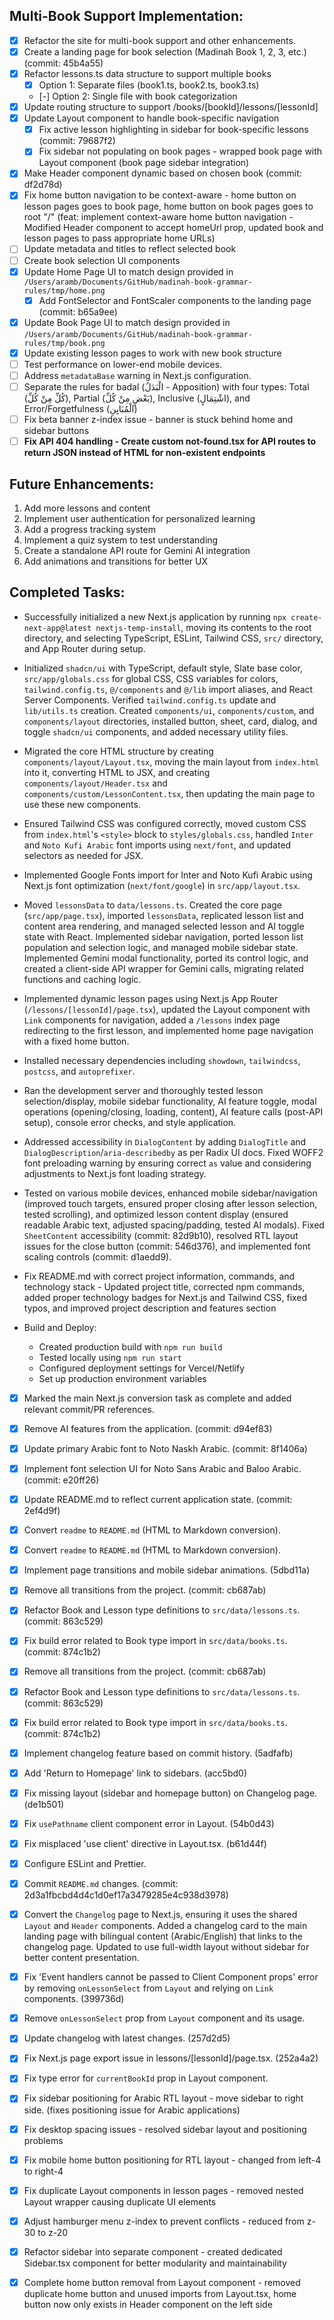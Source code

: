 ## Multi-Book Support Implementation:

- [x] Refactor the site for multi-book support and other enhancements.
- [x] Create a landing page for book selection (Madinah Book 1, 2, 3, etc.) (commit: 45b4a55)
- [x] Refactor lessons.ts data structure to support multiple books
  - [x] Option 1: Separate files (book1.ts, book2.ts, book3.ts)
  - [-] Option 2: Single file with book categorization
- [x] Update routing structure to support /books/[bookId]/lessons/[lessonId]
- [x] Update Layout component to handle book-specific navigation
  - [x] Fix active lesson highlighting in sidebar for book-specific lessons (commit: 79687f2)
  - [x] Fix sidebar not populating on book pages - wrapped book page with Layout component (book page sidebar integration)
- [x] Make Header component dynamic based on chosen book (commit: df2d78d)
- [x] Fix home button navigation to be context-aware - home button on lesson pages goes to book page, home button on book pages goes to root "/" (feat: implement context-aware home button navigation - Modified Header component to accept homeUrl prop, updated book and lesson pages to pass appropriate home URLs)
- [ ] Update metadata and titles to reflect selected book
- [ ] Create book selection UI components
- [x] Update Home Page UI to match design provided in `/Users/aramb/Documents/GitHub/madinah-book-grammar-rules/tmp/home.png`
  - [x] Add FontSelector and FontScaler components to the landing page (commit: b65a9ee)
- [x] Update Book Page UI to match design provided in `/Users/aramb/Documents/GitHub/madinah-book-grammar-rules/tmp/book.png`
- [x] Update existing lesson pages to work with new book structure
- [ ] Test performance on lower-end mobile devices.
- [ ] Address `metadataBase` warning in Next.js configuration.
- [ ] Separate the rules for badal (الْبَدَلُ - Apposition) with four types: Total (كُلِّ مِنْ كُلِّ), Partial (بَعْضٍ مِنْ كُلِّ), Inclusive (اشْتِمَالٍ), and Error/Forgetfulness (الْمُبَايِنِ)
- [ ] Fix beta banner z-index issue - banner is stuck behind home and sidebar buttons
- [ ] **Fix API 404 handling - Create custom not-found.tsx for API routes to return JSON instead of HTML for non-existent endpoints**

## Future Enhancements:

1. Add more lessons and content
2. Implement user authentication for personalized learning
3. Add a progress tracking system
4. Implement a quiz system to test understanding
5. Create a standalone API route for Gemini AI integration
6. Add animations and transitions for better UX

## Completed Tasks:

- Successfully initialized a new Next.js application by running `npx create-next-app@latest nextjs-temp-install`, moving its contents to the root directory, and selecting TypeScript, ESLint, Tailwind CSS, `src/` directory, and App Router during setup.
- Initialized `shadcn/ui` with TypeScript, default style, Slate base color, `src/app/globals.css` for global CSS, CSS variables for colors, `tailwind.config.ts`, `@/components` and `@/lib` import aliases, and React Server Components. Verified `tailwind.config.ts` update and `lib/utils.ts` creation. Created `components/ui`, `components/custom`, and `components/layout` directories, installed button, sheet, card, dialog, and toggle `shadcn/ui` components, and added necessary utility files.
- Migrated the core HTML structure by creating `components/layout/Layout.tsx`, moving the main layout from `index.html` into it, converting HTML to JSX, and creating `components/layout/Header.tsx` and `components/custom/LessonContent.tsx`, then updating the main page to use these new components.
- Ensured Tailwind CSS was configured correctly, moved custom CSS from `index.html`'s `<style>` block to `styles/globals.css`, handled `Inter` and `Noto Kufi Arabic` font imports using `next/font`, and updated selectors as needed for JSX.
- Implemented Google Fonts import for Inter and Noto Kufi Arabic using Next.js font optimization (`next/font/google`) in `src/app/layout.tsx`.
- Moved `lessonsData` to `data/lessons.ts`. Created the core page (`src/app/page.tsx`), imported `lessonsData`, replicated lesson list and content area rendering, and managed selected lesson and AI toggle state with React. Implemented sidebar navigation, ported lesson list population and selection logic, and managed mobile sidebar state. Implemented Gemini modal functionality, ported its control logic, and created a client-side API wrapper for Gemini calls, migrating related functions and caching logic.
- Implemented dynamic lesson pages using Next.js App Router (`/lessons/[lessonId]/page.tsx`), updated the Layout component with `Link` components for navigation, added a `/lessons` index page redirecting to the first lesson, and implemented home page navigation with a fixed home button.
- Installed necessary dependencies including `showdown`, `tailwindcss`, `postcss`, and `autoprefixer`.
- Ran the development server and thoroughly tested lesson selection/display, mobile sidebar functionality, AI feature toggle, modal operations (opening/closing, loading, content), AI feature calls (post-API setup), console error checks, and style application.
- Addressed accessibility in `DialogContent` by adding `DialogTitle` and `DialogDescription`/`aria-describedby` as per Radix UI docs. Fixed WOFF2 font preloading warning by ensuring correct `as` value and considering adjustments to Next.js font loading strategy.
- Tested on various mobile devices, enhanced mobile sidebar/navigation (improved touch targets, ensured proper closing after lesson selection, tested scrolling), and optimized lesson content display (ensured readable Arabic text, adjusted spacing/padding, tested AI modals). Fixed `SheetContent` accessibility (commit: 82d9b10), resolved RTL layout issues for the close button (commit: 546d376), and implemented font scaling controls (commit: d1aedd9).
- Fix README.md with correct project information, commands, and technology stack - Updated project title, corrected npm commands, added proper technology badges for Next.js and Tailwind CSS, fixed typos, and improved project description and features section
- Build and Deploy:

  - Created production build with `npm run build`
  - Tested locally using `npm run start`
  - Configured deployment settings for Vercel/Netlify
  - Set up production environment variables

- [x] Marked the main Next.js conversion task as complete and added relevant commit/PR references.

- [x] Remove AI features from the application. (commit: d94ef83)

- [x] Update primary Arabic font to Noto Naskh Arabic. (commit: 8f1406a)
- [x] Implement font selection UI for Noto Sans Arabic and Baloo Arabic. (commit: e20ff26)
- [x] Update README.md to reflect current application state. (commit: 2ef4d9f)
- [x] Convert `readme` to `README.md` (HTML to Markdown conversion).
- [x] Convert `readme` to `README.md` (HTML to Markdown conversion).
- [x] Implement page transitions and mobile sidebar animations. (5dbd11a)
- [x] Remove all transitions from the project. (commit: cb687ab)
- [x] Refactor Book and Lesson type definitions to `src/data/lessons.ts`. (commit: 863c529)
- [x] Fix build error related to Book type import in `src/data/books.ts`. (commit: 874c1b2)
- [x] Remove all transitions from the project. (commit: cb687ab)
- [x] Refactor Book and Lesson type definitions to `src/data/lessons.ts`. (commit: 863c529)
- [x] Fix build error related to Book type import in `src/data/books.ts`. (commit: 874c1b2)
- [x] Implement changelog feature based on commit history. (5adfafb)
- [x] Add 'Return to Homepage' link to sidebars. (acc5bd0)
- [x] Fix missing layout (sidebar and homepage button) on Changelog page. (de1b501)
- [x] Fix `usePathname` client component error in Layout. (54b0d43)
- [x] Fix misplaced 'use client' directive in Layout.tsx. (b61d44f)
- [x] Configure ESLint and Prettier.
- [x] Commit `README.md` changes. (commit: 2d3a1fbcbd4d4c1d0ef17a3479285e4c938d3978)
- [x] Convert the `Changelog` page to Next.js, ensuring it uses the shared `Layout` and `Header` components. Added a changelog card to the main landing page with bilingual content (Arabic/English) that links to the changelog page. Updated to use full-width layout without sidebar for better content presentation.
- [x] Fix 'Event handlers cannot be passed to Client Component props' error by removing `onLessonSelect` from `Layout` and relying on `Link` components. (399736d)
- [x] Remove `onLessonSelect` prop from `Layout` component and its usage.
- [x] Update changelog with latest changes. (257d2d5)
- [x] Fix Next.js page export issue in lessons/[lessonId]/page.tsx. (252a4a2)
- [x] Fix type error for `currentBookId` prop in Layout component.
- [x] Fix sidebar positioning for Arabic RTL layout - move sidebar to right side. (fixes positioning issue for Arabic applications)
- [x] Fix desktop spacing issues - resolved sidebar layout and positioning problems
- [x] Fix mobile home button positioning for RTL layout - changed from left-4 to right-4
- [x] Fix duplicate Layout components in lesson pages - removed nested Layout wrapper causing duplicate UI elements
- [x] Adjust hamburger menu z-index to prevent conflicts - reduced from z-30 to z-20
- [x] Refactor sidebar into separate component - created dedicated Sidebar.tsx component for better modularity and maintainability
- [x] Complete home button removal from Layout component - removed duplicate home button and unused imports from Layout.tsx, home button now only exists in Header component on the left side
